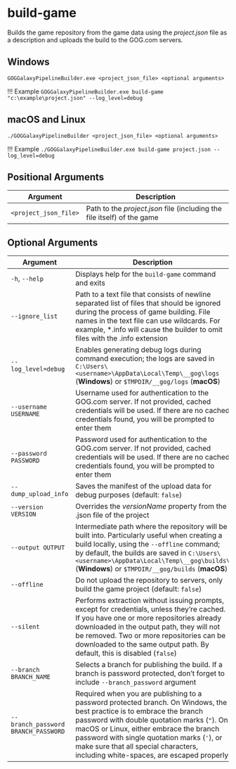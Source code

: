 # build-game

Builds the game repository from the game data using the *project.json* file as a description and uploads the build to the GOG.com servers.

## Windows

```
GOGGalaxyPipelineBuilder.exe <project_json_file> <optional arguments>
```

!!! Example
    ```
    GOGGalaxyPipelineBuilder.exe build-game "c:\example\project.json" --log_level=debug
    ```

## macOS and Linux

```
./GOGGalaxyPipelineBuilder <project_json_file> <optional arguments>
```

!!! Example
    ```
    ./GOGGalaxyPipelineBuilder.exe build-game project.json --log_level=debug
    ```

## Positional Arguments

| Argument              | Description                                                  |
| --------------------- | ------------------------------------------------------------ |
| `<project_json_file>` | Path to the *project.json* file (including the file itself) of the game |

## Optional Arguments

| Argument                            | Description                                                  |
| ----------------------------------- | ------------------------------------------------------------ |
| `-h`, `--help`                      | Displays help for the `build-game` command and exits         |
| `--ignore_list`                     | Path to a text file that consists of newline separated list of files that should be ignored during the process of game building. File names in the text file can use wildcards. For example, *.info will cause the builder to omit files with the .info extension |
| `--log_level=debug`                 | Enables generating debug logs during command execution; the logs are saved in  `C:\Users\<username>\AppData\Local\Temp\__gog\logs` (**Windows**) or  `$TMPDIR/__gog/logs` (**macOS**) |
| `--username USERNAME`               | Username used for authentication to the GOG.com server. If not provided, cached credentials will be used. If there are no cached credentials found, you will be prompted to enter them |
| `--password PASSWORD`               | Password used for authentication to the GOG.com server. If not provided, cached credentials will be used. If there are no cached credentials found, you will be prompted to enter them |
| `--dump_upload_info`                | Saves the manifest of the upload data for debug purposes (default: `false`) |
| `--version VERSION`                 | Overrides the *versionName* property from the .json file of the project |
| `--output OUTPUT`                   | Intermediate path where the repository will be built into. Particularly useful when creating a build locally, using the `--offline` command; by default, the builds are saved in  `C:\Users\<username>\AppData\Local\Temp\__gog\builds\` (**Windows**) or  `$TMPDIR/__gog/builds` (**macOS**) |
| `--offline`                         | Do not upload the repository to servers, only build the game project (default: `false`) |
| `--silent`                          | Performs extraction without issuing prompts, except for credentials, unless they’re cached. If you have one or more repositories already downloaded in the output path, they will not be removed. Two or more repositories can be downloaded to the same output path. By default, this is disabled (`false`) |
| `--branch BRANCH_NAME`              | Selects a branch for publishing the build. If a branch is password protected, don’t forget to include `--branch_password` argument |
| `--branch_password BRANCH_PASSWORD` | Required when you are publishing to a password protected branch. On Windows, the best practice is to embrace the branch password with double quotation marks (`"`). On macOS or Linux, either embrace the branch password with single quotation marks (`'`), or make sure that all special characters, including white-spaces, are escaped properly |
